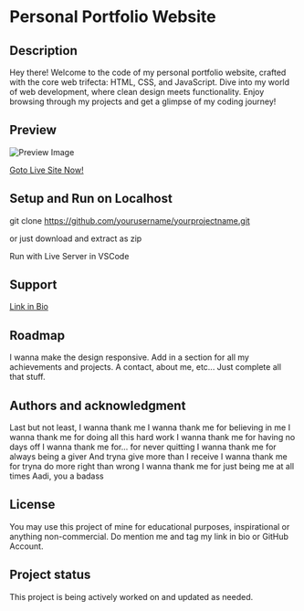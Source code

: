 # Personal Portfolio Website

## Description

Hey there! Welcome to the code of my personal portfolio website, crafted with the core web trifecta: HTML, CSS, and JavaScript. Dive into my world of web development, where clean design meets functionality. Enjoy browsing through my projects and get a glimpse of my coding journey!

## Preview

![Preview Image](images/preview.gif)

[Goto Live Site Now!](https://aadirajuthup.github.io/portfolio/)

## Setup and Run on Localhost

git clone https://github.com/yourusername/yourprojectname.git

or just download and extract as zip

Run with Live Server in VSCode

## Support

[Link in Bio](https://direct.me/aadirajuthup)

## Roadmap

I wanna make the design responsive. Add in a section for all my achievements and projects. A contact, about me, etc... Just complete all that stuff.

## Authors and acknowledgment

Last but not least, I wanna thank me
I wanna thank me for believing in me
I wanna thank me for doing all this hard work
I wanna thank me for having no days off
I wanna thank me for... for never quitting
I wanna thank me for always being a giver
And tryna give more than I receive
I wanna thank me for tryna do more right than wrong
I wanna thank me for just being me at all times
Aadi, you a badass

## License

You may use this project of mine for educational purposes, inspirational or anything non-commercial. Do mention me and tag my link in bio or GitHub Account.

## Project status

This project is being actively worked on and updated as needed.
